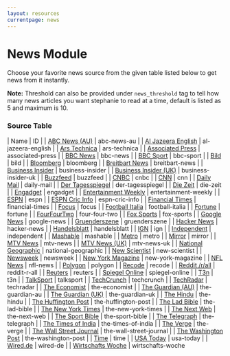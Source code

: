 ```yaml
---
layout: resources
currentpage: news
---
```


# News Module

Choose your favorite news source from the given table listed below to get news from it instantly.

**Note:** Threshold can also be provided under `news_threshold` tag to tell how many news articles you want stephanie to read at a time, default is listed as 5 and maximum is 10.

### Source Table

| Name | ID |
| <a href ="http://www.abc.net.au/news" target="_blank">ABC News (AU)</a> | abc-news-au |
| <a href ="http://www.aljazeera.com" target="_blank">Al Jazeera English</a> | al-jazeera-english |
| <a href ="http://arstechnica.com" target="_blank">Ars Technica</a> | ars-technica |
| <a href ="https://apnews.com/" target="_blank">Associated Press</a> | associated-press |
| <a href ="http://www.bbc.co.uk/news" target="_blank">BBC News</a> | bbc-news |
| <a href ="http://www.bbc.co.uk/sport" target="_blank">BBC Sport</a> | bbc-sport |
| <a href ="http://www.bild.de" target="_blank">Bild</a> | bild |
| <a href ="http://www.bloomberg.com" target="_blank">Bloomberg</a> | bloomberg |
| <a href ="http://www.breitbart.com" target="_blank">Breitbart News</a> | breitbart-news |
| <a href ="http://www.businessinsider.com" target="_blank">Business Insider</a> | business-insider |
| <a href ="http://uk.businessinsider.com" target="_blank">Business Insider (UK)</a> | business-insider-uk |
| <a href ="https://www.buzzfeed.com" target="_blank">Buzzfeed</a> | buzzfeed |
| <a href ="http://www.cnbc.com" target="_blank">CNBC</a> | cnbc |
| <a href ="http://us.cnn.com" target="_blank">CNN</a> | cnn |
| <a href ="http://www.dailymail.co.uk/home/index.html" target="_blank">Daily Mail</a> | daily-mail |
| <a href ="http://www.tagesspiegel.de" target="_blank">Der Tagesspiegel</a> | der-tagesspiegel |
| <a href ="http://www.zeit.de/index" target="_blank">Die Zeit</a> | die-zeit |
| <a href ="https://www.engadget.com" target="_blank">Engadget</a> | engadget |
| <a href ="http://www.ew.com" target="_blank">Entertainment Weekly</a> | entertainment-weekly |
| <a href ="http://espn.go.com" target="_blank">ESPN</a> | espn |
| <a href ="http://www.espncricinfo.com/" target="_blank">ESPN Cric Info</a> | espn-cric-info |
| <a href ="http://www.ft.com/home/uk" target="_blank">Financial Times</a> | financial-times |
| <a href ="http://www.focus.de" target="_blank">Focus</a> | focus |
| <a href ="http://www.football-italia.net" target="_blank">Football Italia</a> | football-italia |
| <a href ="http://fortune.com" target="_blank">Fortune</a> | fortune |
| <a href ="http://www.fourfourtwo.com/news" target="_blank">FourFourTwo</a> | four-four-two |
| <a href ="http://www.foxsports.com" target="_blank">Fox Sports</a> | fox-sports |
| <a href ="https://news.google.co.uk" target="_blank">Google News</a> | google-news |
| <a href ="http://www.gruenderszene.de" target="_blank">Gruenderszene</a> | gruenderszene |
| <a href ="https://news.ycombinator.com" target="_blank">Hacker News</a> | hacker-news |
| <a href ="http://www.handelsblatt.com" target="_blank">Handelsblatt</a> | handelsblatt |
| <a href ="http://www.ign.com" target="_blank">IGN</a> | ign |
| <a href ="http://www.independent.co.uk" target="_blank">Independent</a> | independent |
| <a href ="http://mashable.com" target="_blank">Mashable</a> | mashable |
| <a href ="http://metro.co.uk" target="_blank">Metro</a> | metro |
| <a href ="http://www.mirror.co.uk/" target="_blank">Mirror</a> | mirror |
| <a href ="http://www.mtv.com/news" target="_blank">MTV News</a> | mtv-news |
| <a href ="http://www.mtv.co.uk/news" target="_blank">MTV News (UK)</a> | mtv-news-uk |
| <a href ="http://news.nationalgeographic.com" target="_blank">National Geographic</a> | national-geographic |
| <a href ="https://www.newscientist.com/section/news" target="_blank">New Scientist</a> | new-scientist |
| <a href ="http://www.newsweek.com" target="_blank">Newsweek</a> | newsweek |
| <a href ="http://nymag.com" target="_blank">New York Magazine</a> | new-york-magazine |
| <a href ="http://www.nfl.com/news" target="_blank">NFL News</a> | nfl-news |
| <a href ="http://www.polygon.com" target="_blank">Polygon</a> | polygon |
| <a href ="http://www.recode.net" target="_blank">Recode</a> | recode |
| <a href ="https://www.reddit.com/r/all" target="_blank">Reddit /r/all</a> | reddit-r-all |
| <a href ="http://www.reuters.com" target="_blank">Reuters</a> | reuters |
| <a href ="http://www.spiegel.de" target="_blank">Spiegel Online</a> | spiegel-online |
| <a href ="http://t3n.de" target="_blank">T3n</a> | t3n |
| <a href ="http://talksport.com" target="_blank">TalkSport</a> | talksport |
| <a href ="https://techcrunch.com" target="_blank">TechCrunch</a> | techcrunch |
| <a href ="http://www.techradar.com" target="_blank">TechRadar</a> | techradar |
| <a href ="http://www.economist.com" target="_blank">The Economist</a> | the-economist |
| <a href ="https://www.theguardian.com/au" target="_blank">The Guardian (AU)</a> | the-guardian-au |
| <a href ="https://www.theguardian.com/uk" target="_blank">The Guardian (UK)</a> | the-guardian-uk |
| <a href ="http://www.thehindu.com" target="_blank">The Hindu</a> | the-hindu |
| <a href ="http://www.huffingtonpost.com" target="_blank">The Huffington Post</a> | the-huffington-post |
| <a href ="http://www.theladbible.com" target="_blank">The Lad Bible</a> | the-lad-bible |
| <a href ="http://www.nytimes.com" target="_blank">The New York Times</a> | the-new-york-times |
| <a href ="http://thenextweb.com" target="_blank">The Next Web</a> | the-next-web |
| <a href ="http://www.thesportbible.com" target="_blank">The Sport Bible</a> | the-sport-bible |
| <a href ="http://www.telegraph.co.uk" target="_blank">The Telegraph</a> | the-telegraph |
| <a href ="http://timesofindia.indiatimes.com" target="_blank">The Times of India</a> | the-times-of-india |
| <a href ="http://www.theverge.com" target="_blank">The Verge</a> | the-verge |
| <a href ="http://www.wsj.com" target="_blank">The Wall Street Journal</a> | the-wall-street-journal |
| <a href ="https://www.washingtonpost.com" target="_blank">The Washington Post</a> | the-washington-post |
| <a href ="http://time.com" target="_blank">Time</a> | time |
| <a href ="http://www.usatoday.com/news" target="_blank">USA Today</a> | usa-today |
| <a href ="https://www.wired.de" target="_blank">Wired.de</a> | wired-de |
| <a href ="http://www.wiwo.de" target="_blank">Wirtschafts Woche</a> | wirtschafts-woche
